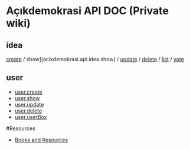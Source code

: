 # Açıkdemokrasi API DOC  (Private wiki)

## idea
[create](acikdemokrasi.api.idea.create) / 
show](acikdemokrasi.api.idea.show) / 
[update](acikdemokrasi.api.idea.update) / 
[delete](acikdemokrasi.api.idea.delete) / 
[list](acikdemokrasi.api.idea.list) / 
[vote](acikdemokrasi.api.idea.vote)

## user
- [user.create](acikdemokrasi.api.user.create)
- [user.show](acikdemokrasi.api.user.show)
- [user.update](acikdemokrasi.api.user.update)
- [user.delete](acikdemokrasi.api.user.delete)
- [user.userBox](acikdemokrasi.api.user.userBox)


#Resources

- [Books and Resources](Book%20and%20Resources)
